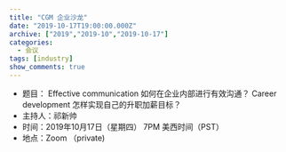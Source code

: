 ```yaml
---
title: "CGM 企业沙龙"
date: "2019-10-17T19:00:00.000Z"
archive: ["2019","2019-10","2019-10-17"]
categories:
  - 会议
tags: [industry]
show_comments: true
---
```


- 题目：
  Effective communication 如何在企业内部进行有效沟通？
  Career development 怎样实现自己的升职加薪目标？
- 主持人：祁新帅
- 时间：2019年10月17日（星期四） 7PM 美西时间（PST）
- 地点：Zoom （private)

